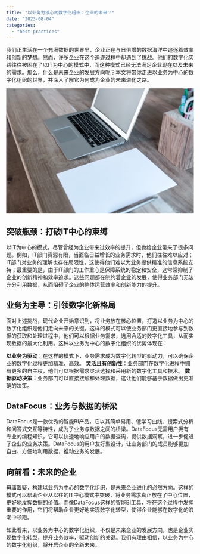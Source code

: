 ```yaml
---
title: "以业务为核心的数字化组织：企业的未来？"
date: "2023-08-04"
categories: 
  - "best-practices"
---
```


我们正生活在一个充满数据的世界里，企业正在与日俱增的数据海洋中追逐着效率和创新的梦想。然而，许多企业在这个追逐过程中却遇到了挑战。他们的数字化实践往往被困在了以IT为中心的模式中，而这种模式已经无法满足企业现在以及未来的需求。那么，什么是未来企业的发展方向呢？本文将带你走进以业务为中心的数字化组织的世界，并深入了解它为何成为企业的未来进化之路。

![](images/1690446174-home-office-599475-scaled.jpg)

## 突破瓶颈：打破IT中心的束缚

以IT为中心的模式，尽管曾经为企业带来过效率的提升，但也给企业带来了很多问题。例如，IT部门资源有限，当面临日益增长的业务需求时，他们往往难以应对；IT部门对业务的理解也存在局限性，这使得他们难以为业务提供精准的信息系统支持；最重要的是，由于IT部门的工作重心是保障系统的稳定和安全，这常常抑制了企业的创新精神和效率追求。这些问题都在制约着企业的发展，使得业务部门无法充分利用数据，从而阻碍了企业的整体运营效率和创新能力的提升。

## 业务为主导：引领数字化新格局

面对上述挑战，现代企业开始意识到，将业务放在核心位置，打造以业务为中心的数字化组织是他们走向未来的关键。这样的模式可以使业务部门更直接地参与到数据的获取和处理过程中，他们可以根据业务需求，选用合适的数字化工具，从而实现数据的最大化利用。这种以业务为中心的数字化组织的优势体现在：

**以业务为驱动**：在这样的模式下，业务需求成为数字化转型的驱动力，可以确保企业的数字化过程更加精准、高效。 **灵活且有创新性**：业务部门在数字化进程中拥有更多的自主权，他们可以根据需求灵活选择和采用新的数字化工具和技术。 **数据驱动决策**：业务部门可以直接接触和处理数据，这让他们能够基于数据做出更准确的决策。

## DataFocus：业务与数据的桥梁

DataFocus是一款优秀的智能BI产品，它以其简单易用、低学习曲线、搜索式分析和问答式交互等特性，成为了业务与数据之间的桥梁。DataFocus无需用户拥有专业的编程知识，它可以快速地响应用户的数据查询，提供数据洞察，进一步促进了企业的业务决策。DataFocus的用户友好型设计，让业务部门的成员能够更加自由、方便地利用数据，推动业务的发展。

## 向前看：未来的企业

毋庸置疑，构建以业务为中心的数字化组织，是未来企业进化的必然方向。这样的模式可以帮助企业从以往的IT中心模式中突破，将业务需求真正放在了中心位置，更好地发挥数据的价值。而像DataFocus这样的智能BI工具，将在这个过程中发挥重要的作用，它们将帮助企业更好地实现数字化转型，使得企业能够在数字化的浪潮中领跑。

如此看来，以业务为中心的数字化组织，不仅是未来企业的发展方向，也是企业实现数字化转型，提升业务效率，驱动创新的关键。我们有理由相信，以业务为中心的数字化组织，将开启企业的全新未来。
